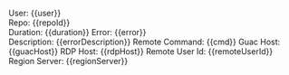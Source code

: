 User: {{user}}  
Repo: {{repoId}}  
Duration: {{duration}}
Error: {{error}}  
Description: {{errorDescription}}
Remote Command: {{cmd}}
Guac Host: {{guacHost}}
RDP Host: {{rdpHost}}
Remote User Id: {{remoteUserId}}
Region Server: {{regionServer}}